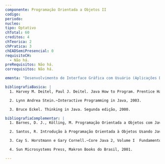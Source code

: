 ```yaml
---
componente: Programação Orientada a Objetos II
codigo:  
periodo: 
nucleo: 
tipo: Optativo
chTotal: 60 
creditos: 4
chTeorica: 2 
chPratica: 3
chEADSemiPresencial: 0
requisitoCH:
  - Não há.
preRequisitos: Não há.
correquisitos: Não há.

ementa: "Desenvolvimento de Interface Gráfica com Usuário (Aplicações Desktop); Desenvolvimento em equipe; Utilização de SVN e CVS; Merge e Branch de códigos fonte; Instalações de Pluggins para Eclipse; Utilização de APIs; XML; Utilização de JUnit; Construção e utilização de Build.xml; Eclipse Debugging."

bibliografiaBasica: |
  1. Harvey M. Deitel, Paul J. Deitel. Java How to Program. Prentice Hall. 7. Edição, 2006. ISBN : 0132222205.

  2. Lynn Andrea Stein.~Interactive Programming in Java, 2003.

  3. Bruce Eckel. Thinking in Java. Segunda edição, 2000.

bibliografiaComplementar: |
  1. Barnes, D. J., Kölling, M. Programação Orientada a Objetos com Java, Ed. Pearson/Prentice-Hall, 2004.

  2. Santos, R. Introdução à Programação Orientada à Objetos Usando Java, Ed. Campus, 2003.

  3. Cay S. Horstmann e Gary Cornell.~Core Java 2, Volume I  Fundamentos.

  4. Sun Microsystems Press, Makron Books do Brasil, 2001.

---
```

